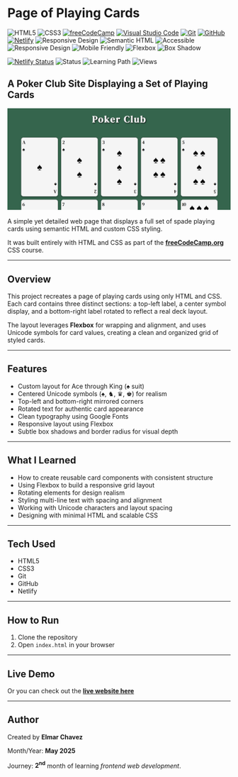 # Page of Playing Cards

![HTML5](https://img.shields.io/badge/HTML5-E34F26?style=for-the-badge&logo=html5&logoColor=white)
![CSS3](https://img.shields.io/badge/CSS3-1572B6?style=for-the-badge&logo=css3&logoColor=white)
[![freeCodeCamp](https://img.shields.io/badge/freeCodeCamp-27273D?style=for-the-badge&logo=freecodecamp&logoColor=white)](https://www.freecodecamp.org/)
[![Visual Studio Code](https://img.shields.io/badge/VS%20Code-007ACC?style=for-the-badge&logo=visual-studio-code&logoColor=white)](https://code.visualstudio.com/)
[![Git](https://img.shields.io/badge/Git-F05032?style=for-the-badge&logo=git&logoColor=white)](https://git-scm.com/)
[![GitHub](https://img.shields.io/badge/GitHub-181717?style=for-the-badge&logo=github&logoColor=white)](https://github.com/)
[![Netlify](https://img.shields.io/badge/Netlify-00C7B7?style=for-the-badge&logo=netlify&logoColor=white)](https://www.netlify.com/)
![Responsive Design](https://img.shields.io/badge/Responsive%20Design-2196F3?style=for-the-badge&logo=responsive&logoColor=white)
![Semantic HTML](https://img.shields.io/badge/Semantic%20HTML-ff9800?style=for-the-badge)
![Accessible](https://img.shields.io/badge/Accessibility-A11Y-0052cc?style=for-the-badge)
![Responsive Design](https://img.shields.io/badge/Responsive%20Design-2196F3?style=for-the-badge&logo=responsive&logoColor=white)
![Mobile Friendly](https://img.shields.io/badge/Mobile%20Friendly-%E2%9C%85-1E293B?style=for-the-badge&logo=responsive-design&logoColor=white)
![Flexbox](https://img.shields.io/badge/Flexbox-Powered-blueviolet?style=for-the-badge)
![Box Shadow](https://img.shields.io/badge/Box%20Shadow-Used-important?style=for-the-badge)

[![Netlify Status](https://api.netlify.com/api/v1/badges/2f2cbbe4-9f1c-4252-86d9-02747aea3823/deploy-status)](https://page-of-playing-cards-fcc-jiro.netlify.app/)
![Status](https://img.shields.io/badge/status-complete-brightgreen)
![Learning Path](https://img.shields.io/badge/learning%20path-month%202-blue)
![Views](https://visitor-badge.laobi.icu/badge?page_id=CodingWithJiro.freecodecamp-css-page-of-playing-cards&left_text=repo%20views)

## A Poker Club Site Displaying a Set of Playing Cards

![Screenshot of the project](./screenshot.png)

A simple yet detailed web page that displays a full set of spade playing cards using semantic HTML and custom CSS styling.

It was built entirely with HTML and CSS as part of the **[freeCodeCamp.org](https://www.freecodecamp.org/learn/full-stack-developer/)** CSS course.

---

## Overview

This project recreates a page of playing cards using only HTML and CSS. Each card contains three distinct sections: a top-left label, a center symbol display, and a bottom-right label rotated to reflect a real deck layout.

The layout leverages **Flexbox** for wrapping and alignment, and uses Unicode symbols for card values, creating a clean and organized grid of styled cards.

---

## Features

- Custom layout for Ace through King (♠️ suit)
- Centered Unicode symbols (♠, ♞, ♛, ♚) for realism
- Top-left and bottom-right mirrored corners
- Rotated text for authentic card appearance
- Clean typography using Google Fonts
- Responsive layout using Flexbox
- Subtle box shadows and border radius for visual depth

---

## What I Learned

- How to create reusable card components with consistent structure
- Using Flexbox to build a responsive grid layout
- Rotating elements for design realism
- Styling multi-line text with spacing and alignment
- Working with Unicode characters and layout spacing
- Designing with minimal HTML and scalable CSS

---

## Tech Used

- HTML5
- CSS3
- Git
- GitHub
- Netlify

---

## How to Run

1. Clone the repository
2. Open `index.html` in your browser

---

## Live Demo

Or you can check out the **[live website here](https://page-of-playing-cards-fcc-jiro.netlify.app/)**

---

## Author

Created by **Elmar Chavez**

Month/Year: **May 2025**

Journey: **2<sup>nd</sup>** month of learning _frontend web development_.
